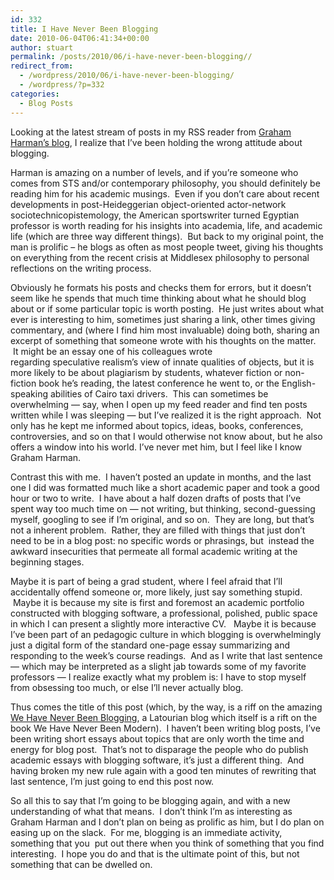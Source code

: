 ```yaml
---
id: 332
title: I Have Never Been Blogging
date: 2010-06-04T06:41:34+00:00
author: stuart
permalink: /posts/2010/06/i-have-never-been-blogging// 
redirect_from:
  - /wordpress/2010/06/i-have-never-been-blogging/
  - /wordpress/?p=332
categories:
  - Blog Posts
---
```

Looking at the latest stream of posts in my RSS reader from [Graham Harman&#8217;s blog](http://doctorzamalek2.wordpress.com/), I realize that I&#8217;ve been holding the wrong attitude about blogging.

<!--more-->Harman is amazing on a number of levels, and if you&#8217;re someone who comes from STS and/or contemporary philosophy, you should definitely be reading him for his academic musings.  Even if you don&#8217;t care about recent developments in post-Heideggerian object-oriented actor-network sociotechnicopistemology, the American sportswriter turned Egyptian professor is worth reading for his insights into academia, life, and academic life (which are three way different things).  But back to my original point, the man is prolific &#8211; he blogs as often as most people tweet, giving his thoughts on everything from the recent crisis at Middlesex philosophy to personal reflections on the writing process.

Obviously he formats his posts and checks them for errors, but it doesn&#8217;t seem like he spends that much time thinking about what he should blog about or if some particular topic is worth posting.  He just writes about what ever is interesting to him, sometimes just sharing a link, other times giving commentary, and (where I find him most invaluable) doing both, sharing an excerpt of something that someone wrote with his thoughts on the matter.  It might be an essay one of his colleagues wrote regarding speculative realism&#8217;s view of innate qualities of objects, but it is more likely to be about plagiarism by students, whatever fiction or non-fiction book he&#8217;s reading, the latest conference he went to, or the English-speaking abilities of Cairo taxi drivers.  This can sometimes be overwhelming &#8212; say, when I open up my feed reader and find ten posts written while I was sleeping &#8212; but I&#8217;ve realized it is the right approach.  Not only has he kept me informed about topics, ideas, books, conferences, controversies, and so on that I would otherwise not know about, but he also offers a window into his world. I&#8217;ve never met him, but I feel like I know Graham Harman.

Contrast this with me.  I haven&#8217;t posted an update in months, and the last one I did was formatted much like a short academic paper and took a good hour or two to write.  I have about a half dozen drafts of posts that I&#8217;ve spent way too much time on &#8212; not writing, but thinking, second-guessing myself, googling to see if I&#8217;m original, and so on.  They are long, but that&#8217;s not a inherent problem.  Rather, they are filled with things that just don&#8217;t need to be in a blog post: no specific words or phrasings, but  instead the awkward insecurities that permeate all formal academic writing at the beginning stages.

Maybe it is part of being a grad student, where I feel afraid that I&#8217;ll accidentally offend someone or, more likely, just say something stupid.  Maybe it is because my site is first and foremost an academic portfolio constructed with blogging software, a professional, polished, public space in which I can present a slightly more interactive CV.   Maybe it is because I&#8217;ve been part of an pedagogic culture in which blogging is overwhelmingly just a digital form of the standard one-page essay summarizing and responding to the week&#8217;s course readings.  And as I write that last sentence &#8212; which may be interpreted as a slight jab towards some of my favorite professors &#8212; I realize exactly what my problem is: I have to stop myself from obsessing too much, or else I&#8217;ll never actually blog.

Thus comes the title of this post (which, by the way, is a riff on the amazing [We Have Never Been Blogging](http://wehaveneverbeenblogging.blogspot.com/), a Latourian blog which itself is a rift on the book We Have Never Been Modern).  I haven&#8217;t been writing blog posts, I&#8217;ve been writing short essays about topics that are only worth the time and energy for blog post.  That&#8217;s not to disparage the people who do publish academic essays with blogging software, it&#8217;s just a different thing.  And having broken my new rule again with a good ten minutes of rewriting that last sentence, I&#8217;m just going to end this post now.

So all this to say that I&#8217;m going to be blogging again, and with a new understanding of what that means.  I don&#8217;t think I&#8217;m as interesting as Graham Harman and I don&#8217;t plan on being as prolific as him, but I do plan on easing up on the slack.  For me, blogging is an immediate activity, something that you  put out there when you think of something that you find interesting.  I hope you do and that is the ultimate point of this, but not something that can be dwelled on.